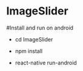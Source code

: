 # ImageSlider

#Install and run on android

- cd ImageSlider

- npm install

- react-native run-android
